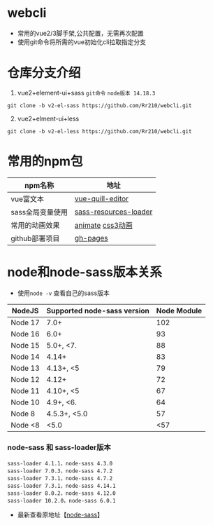 <!--
 * @Author: Harry
 * @Date: 2022-04-20 20:37:06
 * @LastEditors: harry
 * @Github: https://github.com/rr210
 * @LastEditTime: 2022-04-20 22:36:46
 * @FilePath: \webcli\README.md
-->
# webcli
- 常用的vue2/3脚手架,公共配置，无需再次配置
- 使用git命令将所需的vue初始化cli拉取指定分支

# 仓库分支介绍
1. vue2+element-ui+sass
`git命令` `node版本 14.18.3`
```git
git clone -b v2-el-sass https://github.com/Rr210/webcli.git
```
2. vue2+elment-ui+less
```git
git clone -b v2-el-less https://github.com/Rr210/webcli.git
```
# 常用的npm包

| npm名称   | 地址                                                   |
| --------- | ------------------------------------------------------ |
| vue富文本 | [vue-quill-editor](https://github.surmon.me/vue-quill-editor) |
| sass全局变量使用 |  [sass-resources-loader](https://www.npmjs.com/package/sass-resources-loader)|
| 常用的动画效果| [animate](https://animate.style/) [css3动画](https://www.webhek.com/post/css3-animation-sniplet-collection.html)|
| github部署项目|[gh-pages](https://www.npmjs.com/package/gh-pages)|

# node和node-sass版本关系

- 使用`node -v` 查看自己的sass版本

| NodeJS	| Supported node-sass version|	Node Module|
| --------- | ------- |-----|
| Node 17	| 7.0+ |102|
| Node 16	| 6.0+	|93 | 
| Node 15	| 5.0+, <7.|88|
| Node 14	| 4.14+	|83|
| Node 13	| 4.13+, <5  |79|
| Node 12	| 4.12+	|72|
| Node 11	| 4.10+, <5|67|
| Node 10	| 4.9+, <6.|64|
| Node 8	| 4.5.3+, <5.0 |57|
| Node <8	| <5.0|	<57|

### node-sass 和 sass-loader版本
```
sass-loader 4.1.1，node-sass 4.3.0
sass-loader 7.0.3，node-sass 4.7.2
sass-loader 7.3.1，node-sass 4.7.2
sass-loader 7.3.1，node-sass 4.14.1
sass-loader 8.0.2，node-sass 4.12.0
sass-loader 10.2.0，node-sass 6.0.1
```
- 最新查看原地址【[node-sass](https://github.com/sass/node-sass/)】